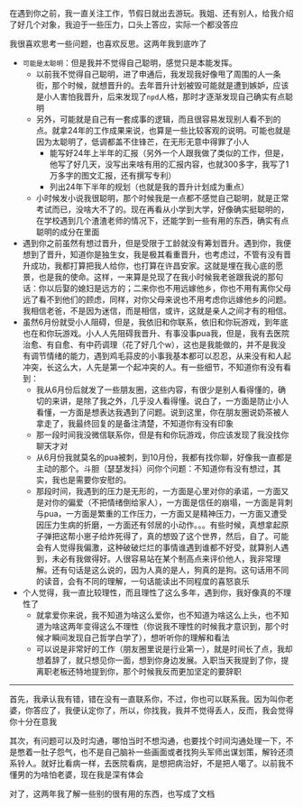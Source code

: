 在遇到你之前，我一直关注工作，节假日就出去游玩。我姐、还有别人，给我介绍了好几个对象，我迫于一些压力，口头上答应，实际一个都没答应

我很喜欢思考一些问题，也喜欢反思。这两年我到底咋了

- `可能是太聪明`：但是我并不觉得自己聪明，感觉只是本能发挥。
  - 以前我不觉得自己聪明，进了申通后，我发现我好像甩了周围的人一条街，那个时候，就想晋升的。去年晋升计划被毁可能就是遭到嫉妒，应该是小人害怕我晋升，后来发现了`npd`人格，那时才逐渐发现自己确实有点聪明
  - 另外，可能就是自己有一套成事的逻辑，而且很容易发现别人看不到的点。就拿24年的工作成果来说，也算是一些比较客观的说明。可能也就是因为太聪明了，低调都盖不住锋芒，在无形无意中得罪了小人
    - 能写好24年上半年的汇报（另外一个人跟我做了类似的工作，但是，他写了好几天，没写出来啥有用的汇报内容，也就300多字，我写了1万多字的图文汇报，还有撰写专利）
    - 列出24年下半年的规划（也就是我的晋升计划成为重点）
  - 小时候发小说我很聪明，那个时候我是一点都不感觉自己聪明，就是正常考试而已，没啥大不了的。现在再看从小学到大学，好像确实挺聪明的，在学校遇到几个渣渣老师的情况下，还能学到一些有用的东西，确实有点聪明的成分在里面
- 遇到你之前虽然有想过晋升，但是受限于工龄就没有筹划晋升。遇到你，我便想到了晋升，知道你是独生女，我是极其看重晋升，也考虑过，不管有没有晋升成功，我都打算把我人给你，也打算在许昌安家。这就是埋在我心底的愿景，也是我的使命。这样，一来算是兑现了在我小时候我老爸跟我说的那句话：你以后娶的媳妇是远方的；二来你也不用远嫁他乡，你也不用有离你父母远了看不到他们的顾虑，同样，对你父母来说也不用考虑你远嫁他乡的问题。我相信老爸，不是因为迷信，而是相信，或许，这就是亲人之间才有的相信。
- 虽然6月份就受小人阻碍，但是，我依旧和你联系，依旧和你玩游戏，到年底也在和你玩游戏。小人人先阻碍我晋升、有事没事pua我，但是，我有去医院治愈、有自愈、有中药调理（花了好几个w），这也是我能做的，并不是我没有调节情绪的能力，遇到鸡毛蒜皮的小事我基本都可以忍忍，从来没有和人起冲突，长这么大，人先是第一个起冲突的人。有一些细节，不知道你有没有看到：
  - 我从6月份后就发了一些朋友圈，这些内容，有很少是别人看得懂的，确切的来讲，是除了我之外，几乎没人看得懂。说白了，一方面是防止小人看懂，一方面是想表达我遇到了问题。说到这里，你在朋友圈说奶茶被人拿走了，我最终回复的是备注清楚，不知道你有没有印象
  - 那一段时间我没微信联系你，但是有和你玩游戏，你应该发现了我没找你聊天才对
  - 从6月份我就莫名的pua被刺，到10月份，我都有找你聊，好像我一直都是主动的那个。斗胆（瑟瑟发抖）问你个问题：不知道你有没有想过，其实，我也是需要你安慰的。
  - 那段时间，我遇到的压力是无形的，一方面是心里对你的承诺，一方面又是对你的偏爱（不把情绪倒给家人），一方面是信任的崩塌，一方面是背刺与pua，一方面是繁重的工作压力，一方面又是精神压力，一方面又遭受因压力生病的折磨，一方面还有邻居的小动作。。。有些时候，真想拿起原子弹把这帮小崽子给炸死得了，真的想毁了这个世界，然后，自了。可能会有人觉得我偏激，这种破破烂烂的事情谁遇到谁都不好受，就算别人遇到，未必有我做得好。人很容易站在某个制高点来评价他人，我非常理解。还有句话是这么说的，因为人真的是人，狗真的是狗。这句话用不同的读音，会有不同的理解，一句话能读出不同程度的喜怒哀乐
- 个人觉得，我一直比较理性，而且理性了这么多年，遇到你，我好像真的不理性了
  - 就拿爱你来说，我不知道为啥这么爱你，也不知道为啥这么上头，也不知道为啥这两年变得这么不理性（你说我不理性的时候我才意识到，那个时候才瞬间发现自己哲学白学了），想听听你的理解和看法
  - 可以说是非常好的工作（朋友圈里说是行业第一），就是时间长了点，我却想着辞了，就只想见你一面，想到你身边发展。入职当天我提到了你，提离职老板还特地提到你，那个时候我反而更加坚定的要辞职

-----------------

首先，我承认我有错，错在没有一直联系你，不过，你也可以联系我。因为叫你老婆，你答应了，我便认定你了，所以，你找我，我并不觉得丢人，反而，我会觉得你十分在意我

其次，有问题可以及时沟通，哪怕当时不想沟通，也要找个时间沟通处理一下，不是憋着一肚子怨气，也不是自己脑补一些画面或者找狗头军师出谋划策，解铃还须系铃人。就好比看病一样，去医院看病，是想把病治好，不是把人噶了。以前我不懂男的为啥怕老婆，现在我是深有体会

对了，这两年我了解一些别的很有用的东西，也写成了文档
